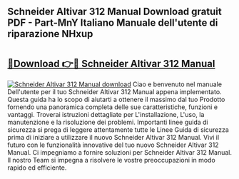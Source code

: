 ## Schneider Altivar 312 Manual Download gratuit PDF - Part-MnY Italiano Manuale dell'utente di riparazione NHxup

# <h2><a href="http://dfcfvt8.blite.top/?on=Schneider+Altivar+312+Manual">🔗Download 👉🔴 Schneider Altivar 312 Manual</a></h2>

[![Schneider Altivar 312 Manual download](https://i.imgur.com/lujVjoI.png)](http://dfcfvt8.blite.top/?on=Schneider+Altivar+312+Manual)
Ciao e benvenuto nel manuale Dell'utente per il tuo Schneider Altivar 312 Manual appena implementato. Questa guida ha lo scopo di aiutarti a ottenere il massimo dal tuo Prodotto fornendo una panoramica completa delle sue caratteristiche, funzioni e vantaggi. Troverai istruzioni dettagliate per L'installazione, L'uso, la manutenzione e la risoluzione dei problemi. Importanti linee guida di sicurezza si prega di leggere attentamente tutte le Linee Guida di sicurezza prima di iniziare a utilizzare il nuovo Schneider Altivar 312 Manual. Vivi il futuro con le funzionalità innovative del tuo nuovo Schneider Altivar 312 Manual. Ci impegniamo a fornire soluzioni per Schneider Altivar 312 Manual. Il nostro Team si impegna a risolvere le vostre preoccupazioni in modo rapido ed efficiente.
